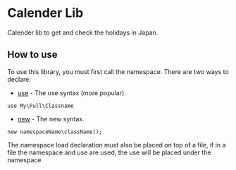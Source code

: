 # Calender Lib

Calender lib to get and check the holidays in Japan.

## How to use

To use this library, you must first call the namespace. There are two ways to declare:

* [use](https://www.php.net/manual/en/language.namespaces.importing.php) - The use syntax (more popular).

```
use My\Full\Classname
```
* [new](https://techblog.vn/bai-11-namespace-trong-php) - The new syntax.

```
new namespaceName\className();
```
The namespace load declaration must also be placed on top of a file, if in a file the namespace and use are used, the use will be placed under the namespace
